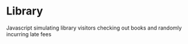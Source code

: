 # Library
Javascript simulating library visitors checking out books and randomly incurring late fees

